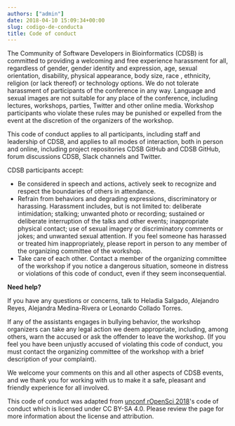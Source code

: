 ```yaml
---
authors: ["admin"]
date: 2018-04-10 15:09:34+00:00
slug: codigo-de-conducta
title: Code of conduct
---
```


The Community of Software Developers in Bioinformatics (CDSB) is committed to providing a welcoming and free experience harassment for all, regardless of gender, gender identity and expression, age, sexual orientation, disability, physical appearance, body size, race , ethnicity, religion (or lack thereof) or technology options. We do not tolerate harassment of participants of the conference in any way. Language and sexual images are not suitable for any place of the conference, including lectures, workshops, parties, Twitter and other online media. Workshop participants who violate these rules may be punished or expelled from the event at the discretion of the organizers of the workshop.

This code of conduct applies to all participants, including staff and leadership of CDSB, and applies to all modes of interaction, both in person and online, including project repositories CDSB GitHub and CDSB GitHub, forum discussions CDSB, Slack channels and Twitter.

CDSB participants accept:

* Be considered in speech and actions, actively seek to recognize and respect the boundaries of others in attendance.
* Refrain from behaviors and degrading expressions, discriminatory or harassing. Harassment includes, but is not limited to: deliberate intimidation; stalking; unwanted photo or recording; sustained or deliberate interruption of the talks and other events; inappropriate physical contact; use of sexual imagery or discriminatory comments or jokes; and unwanted sexual attention. If you feel someone has harassed or treated him inappropriately, please report in person to any member of the organizing committee of the workshop.
* Take care of each other. Contact a member of the organizing committee of the workshop if you notice a dangerous situation, someone in distress or violations of this code of conduct, even if they seem inconsequential.

**Need help?**

If you have any questions or concerns, talk to Heladia Salgado, Alejandro Reyes, Alejandra Medina-Rivera or Leonardo Collado Torres.

If any of the assistants engages in bullying behavior, the workshop organizers can take any legal action we deem appropriate, including, among others, warn the accused or ask the offender to leave the workshop. (If you feel you have been unjustly accused of violating this code of conduct, you must contact the organizing committee of the workshop with a brief description of your complaint).

We welcome your comments on this and all other aspects of CDSB events, and we thank you for working with us to make it a safe, pleasant and friendly experience for all involved.

This code of conduct was adapted from [unconf rOpenSci 2018]((http://unconf18.ropensci.org/coc.html) )'s code of conduct  which is licensed under CC BY-SA 4.0. Please review the page for more information about the license and attribution.
